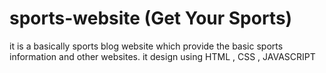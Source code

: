 # sports-website (Get Your Sports)
it is a basically sports blog website which provide the basic sports information and other websites.
it design using HTML , CSS , JAVASCRIPT
